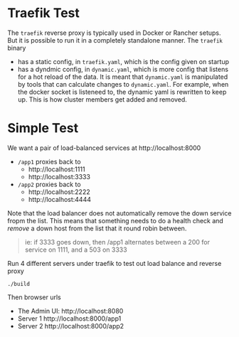 Traefik Test
===========

The `traefik` reverse proxy is typically used in Docker or Rancher setups.
But it is possible to run it in a completely standalone manner. The `traefik` binary

- has a static config, in `traefik.yaml`, which is the config given on startup
- has a dyndmic config, in `dynamic.yaml`, which is more config that listens for
  a hot reload of the data. It is meant that `dynamic.yaml` is manipulated by tools
  that can calculate changes to `dynamic.yaml`.  For example, when the docker
  socket is listeneed to, the dynamic yaml is rewritten to keep up.  This is
  how cluster members get added and removed.

Simple Test
==========

We want a pair of load-balanced services at http://localhost:8000

- `/app1` proxies back to 
  - http://localhost:1111 
  - http://localhost:3333
- `/app2` proxies back to
  - http://localhost:2222
  - http://localhost:4444

Note that the load balancer does not automatically remove the down service fropm the list.
This means that something needs to do a health check and _remove_ a down host from the list
that it round robin between.

> ie: if 3333 goes down, then /app1 alternates between a 200 for service on 1111, and a 503 on 3333 
 
Run 4 different servers under traefik to test out load balance and reverse proxy

```
./build
```

Then browser urls

- The Admin UI: http://localhost:8080
- Server 1 http://localhost:8000/app1
- Server 2 http://localhost:8000/app2
